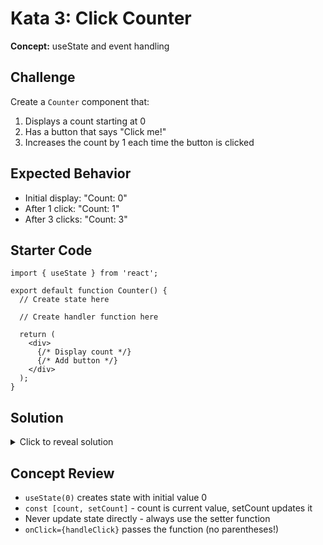 # Kata 3: Click Counter

**Concept:** useState and event handling

## Challenge

Create a `Counter` component that:
1. Displays a count starting at 0
2. Has a button that says "Click me!"
3. Increases the count by 1 each time the button is clicked

## Expected Behavior

- Initial display: "Count: 0"
- After 1 click: "Count: 1"
- After 3 clicks: "Count: 3"

## Starter Code

<pre><code class="language-jsx">import { useState } from &#x27;react&#x27;;

export default function Counter() {
  // Create state here
  
  // Create handler function here
  
  return (
    &lt;div&gt;
      {/* Display count */}
      {/* Add button */}
    &lt;/div&gt;
  );
}</code></pre>

## Solution

<details>
<summary>Click to reveal solution</summary>

<pre><code class="language-jsx">import { useState } from &#x27;react&#x27;;

export default function Counter() {
  const [count, setCount] = useState(0);
  
  function handleClick() {
    setCount(count + 1);
  }
  
  return (
    &lt;div&gt;
      &lt;p&gt;Count: {count}&lt;/p&gt;
      &lt;button onClick={handleClick}&gt;Click me!&lt;/button&gt;
    &lt;/div&gt;
  );
}</code></pre>

</details>

## Concept Review
- `useState(0)` creates state with initial value 0
- `const [count, setCount]` - count is current value, setCount updates it
- Never update state directly - always use the setter function
- `onClick={handleClick}` passes the function (no parentheses!)

